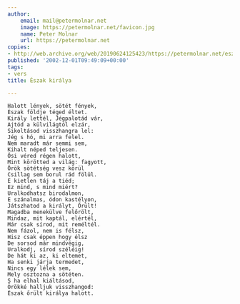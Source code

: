 ```yaml
---
author:
    email: mail@petermolnar.net
    image: https://petermolnar.net/favicon.jpg
    name: Peter Molnar
    url: https://petermolnar.net
copies:
- http://web.archive.org/web/20190624125423/https://petermolnar.net/eszak-kiralya/
published: '2002-12-01T09:49:09+00:00'
tags:
- vers
title: Észak királya

---
```


    Halott lények, sötét fények,
    Észak földje téged éltet.
    Király lettél, Jégpalotád vár,
    Ajtód a külvilágtól elzár,
    Sikoltásod visszhangra lel:
    Jég s hó, mi arra felel.
    Nem maradt már semmi sem,
    Kihalt néped teljesen.
    Ősi véred régen halott,
    Mint körötted a világ: fagyott,
    Örök sötétség vesz körül
    Csillag sem borul rád fölül.
    E kietlen táj a tiéd;
    Ez mind, s mind miért?
    Uralkodhatsz birodalmon,
    E szánalmas, ódon kastélyon,
    Játszhatod a királyt, Őrült!
    Magadba menekülve felőrölt,
    Mindaz, mit kaptál, elértél,
    Már csak sírod, mit reméltél.
    Nem fázol, nem is félsz,
    Hisz csak éppen hogy élsz
    De sorsod már mindvégig,
    Uralkodj, sírod széléig!
    De hát ki az, ki eltemet,
    Ha senki járja termedet,
    Nincs egy lélek sem,
    Mely osztozna a sötéten.
    S ha elhal kiáltásod,
    Örökké halljuk visszhangod:
    Észak őrült királya halott.
